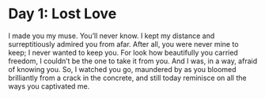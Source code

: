 # Day 1: Lost Love
I made you my muse. You’ll never know. I kept my distance and surreptitiously admired you from afar. After all, you were never mine to keep; I never wanted to keep you. For look how beautifully you carried freedom, I couldn’t be the one to take it from you. And I was, in a way, afraid of knowing you. So, I watched you go, maundered by as you bloomed brilliantly from a crack in the concrete, and still today reminisce on all the ways you captivated me.